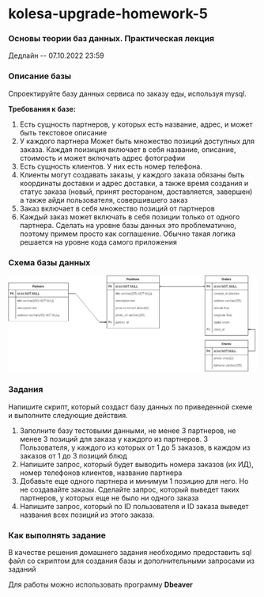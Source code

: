 # kolesa-upgrade-homework-5

### Основы теории баз данных. Практическая лекция

Дедлайн -- 07.10.2022 23:59

### Описание базы
Спроектируйте базу данных сервиса по заказу еды, используя mysql.

**Требования к базе:**
1) Есть сущность партнеров, у которых есть название, адрес, и может быть текстовое описание
2) У каждого партнера Может быть множество позиций доступных для заказа. Каждая поизиция включает в себя название, описание, стоимость и может включать адрес фотографии
3) Есть сущность клиентов. У них есть номер телефона.
4) Клиенты могут создавать заказы, у каждого заказа обязаны быть координаты доставки и адрес доставки, а также время создания и статус заказа (новый, принят рестораном, доставляется, завершен) а также айди пользователя, совершившего заказ
5) Заказ включает в себя множество позиций от партнеров
6) Каждый заказ может включать в себя позиции только от одного партнера. Сделать на уровне базы данных это проблематично, поэтому примем просто как соглашение. Обычно такая логика решается на уровне кода самого приложения

### Схема базы данных

![Схема базы данных](./food%20delivery.png)

### Задания
Напишите скрипт, который создаст базу данных по приведенной схеме и выполните следующие действия.
1) Заполните базу тестовыми данными, не менее 3 партнеров, не менее 3 позиций для заказа у каждого из партнеров. 3 Пользователя, у каждого из которых от 1 до 5 заказов, в каждом из заказов от 1 до 3 позиций блюд
2) Напишите запрос, который будет выводить номера заказов (их ИД), номер телефонов клиентов, название партнера
3) Добавьте еще одного партнера и минимум 1 позицию для него. Но не создавайте заказы. Сделайте запрос, который выведет таких партнеров, у которых еще не было ни одного заказа
4) Напишите запрос, который по ID пользователя и ID заказа выведет названия всех позиций из этого заказа.

### Как выполнять задание
В качестве решения домашнего задания необходимо предоставить sql файл со скриптом для создания базы и дополнительными запросами из заданий

Для работы можно использовать программу **Dbeaver**
